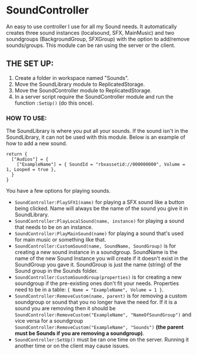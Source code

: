 # SoundController
An easy to use controller I use for all my Sound needs. It automatically creates three sound instances (localsound, SFX, MainMusic) and two soundgroups (BackgroundGroup, SFXGroup) with the option to add/remove sounds/groups. This module can be ran using the server or the client.


## THE SET UP:
1. Create a folder in workspace named "Sounds".
2. Move the SoundLibrary module to ReplicatedStorage.
3. Move the SoundController module to ReplicatedStorage.
4. In a server script require the SoundController module and run the function `:SetUp()` (do this once).

### HOW TO USE:
The SoundLibrary is where you put all your sounds. If the sound isn't in the SoundLibrary, it can not be used with this module. Below is an example of how to add a new sound.
```
return {
  ["Audios"] = {
    ["ExampleName"] = { SoundId = "rbxassetid://000000000", Volume = 1, Looped = true },
  }
}
```
You have a few options for playing sounds.
* `SoundController:PlaySFX1(name)` for playing a SFX sound like a button being clicked. Name will always be the name of the sound you give it in SoundLibrary.
* `SoundController:PlayLocalSound(name, instance)` for playing a sound that needs to be on an instance.
* `SoundController:PlayMainSound(name)` for playing a sound that's used for main music or something like that.
* `SoundController:CustomSound(name, SoundName, SoundGroup)` is for creating a new sound instance in a soundgroup. SoundName is the name of the new Sound Instance you will create if it doesn't exist in the SoundGroup you gave it. SoundGroup is just the name (string) of the Sound group in the Sounds folder.
* `SoundController:CustomSoundGroup(properties)` is for creating a new soundgroup if the pre-existing ones don't fit your needs. Properties need to be in a table: `{ Name = "ExampleName", Volume = 1 }`.
* `SoundController:RemoveCustom(name, parent)` is for removing a custom soundgroup or sound that you no longer have the need for. If it is a sound you are removing then it should be `SoundController:RemoveCustom("ExampleName", "NameOfSoundGroup")` and vice versa for a soundgroup `SoundController:RemoveCustom("ExampleName", "Sounds")` **(the parent must be Sounds if you are removing a soundgroup)**.
* `SoundController:SetUp()` must be ran one time on the server. Running it another time or on the client may cause issues.
